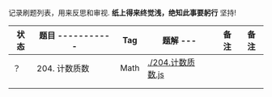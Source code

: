 记录刷题列表，用来反思和审视.
**纸上得来终觉浅，绝知此事要躬行** 坚持!

<!-- http://www.tablesgenerator.com/markdown_tables# -->

| 状态  | 题目 -----------| Tag      | 题解                   ---| 备注  | 备注  |
|------|----------------|----------|---------------------------|------|------|
|  ？   | 204. 计数质数   |   Math   |  [./204.计数质数.js](204)  |      |      |
|      |                |     |      |      |      |
|      |                |     |      |      |      |